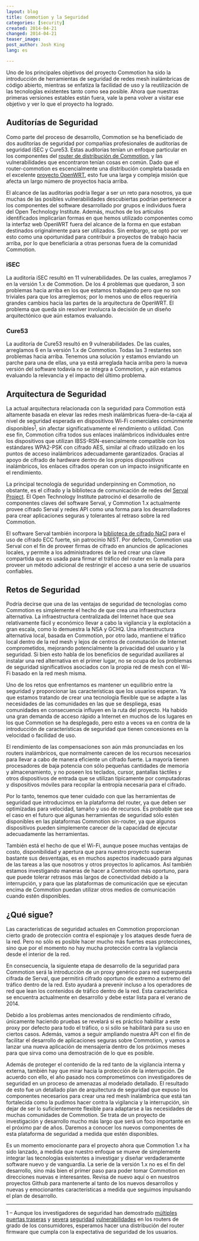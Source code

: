 ```yaml
---
layout: blog
title: Commotion y la Seguridad
categories: [security]
created: 2014-04-21
changed: 2014-04-21
teaser_image: 
post_author: Josh King
lang: es

---
```

Uno de los principales objetivos del proyecto Commotion ha sido la introducción de herramientas de seguridad de redes mesh inalámbricas de código abierto, mientras se enfatiza la facilidad de uso y la reutilización de las tecnologías existentes tanto como sea posible. Ahora que nuestras primeras versiones estables están fuera, vale la pena volver a visitar ese objetivo y ver lo que el proyecto ha logrado.<!--more-->

## Auditorías de Seguridad

Como parte del proceso de desarrollo, Commotion se ha beneficiado de dos auditorías de seguridad por compañías profesionales de auditorías de seguridad iSEC y Cure53. Estas auditorías tenían un enfoque particular en los componentes del <a href="https://github.com/opentechinstitute/commotion-router" target="_blank">router de distribución de Commotion</a>, y las vulnerabilidades que encontraron tenían cosas en común. Dado que el router-commotion es escencialmente una distribución completa basada en el excelente <a href="https://openwrt.org/" target="_blank">proyecto OpenWRT</a>, esto fue una larga y compleja misión que afecta un largo número de proyectos hacia arriba. 

El alcance de las auditorías podría llegar a ser un reto para nosotros, ya que muchas  de las posibles vulnerabilidades descubiertas podrían pertenecer a los componentes del software desarrollado por grupos e individuos fuera del Open Technology Institute. Además, muchos de los artículos identificados implicarían formas en que hemos utilizado componentes como la interfaz web OpenWRT fuera del alcance de la forma en que estaban destinados originalmente para ser utilizados. Sin embargo, se optó por ver esto como una oportunidad para contribuir a proyectos de trabajo hacia arriba, por lo que beneficiaría a otras personas fuera de la comunidad Commotion.

### iSEC

La auditoría iSEC resultó en 11 vulnerabilidades. De las cuales, arreglamos 7 en la versión 1.x de Commotion. De los 4 problemas que quedaron, 3 son problemas hacia arriba en los que estamos trabajando pero que no son triviales para que los arreglemos; por lo menos uno de ellos requeriría grandes cambios hacia las partes de la arquitectura de OpenWRT. El problema que queda sin resolver involucra la decisión de un diseño arquitectónico que aún estamos evaluando.

### Cure53

La auditoría de Cure53 resultó en 9 vulnerabilidades. De las cuales, arreglamos 6 en la versión 1.x de Commotion. Todas las 3 restantes son problemas hacia arriba. Tenemos una solución y estamos enviando un parche para una de ellas, una ya está arreglada hacia arriba pero la nueva versión del software todavía no se integra a Commotion, y aún estamos evaluando la relevancia y el impacto del último problema.

## Arquitectura de Seguridad

La actual arquitectura relacionada con la seguridad para Commotion está altamente basada en elevar las redes mesh inalámbricas fuera-de-la-caja al nivel de seguridad esperada en dispositivos Wi-Fi comerciales comúnmente disponibles<sup><a href="#footnote1">1</a></sup>, sin afectar significativamente el rendimiento o utilidad. Con ese fin, Commotion cifra todos sus enlaces inalámbricos individuales entre los dispositivos que utilizan IBSS-RSN-esencialmente compatible con los estándares WPA2-PSK con cifrado AES, similar al cifrado utilizado en los puntos de acceso inalámbricos adecuadamente garantizados. Gracias al apoyo de cifrado de hardware dentro de los propios dispositivos inalámbricos, los enlaces cifrados operan con un impacto insignificante en el rendimiento. 

La principal tecnología de seguridad underpinning en Commotion, no obstante, es el cifrado y la biblioteca de comunicación de redes del <a href="http://servalproject.org/" target="_blank">Serval Project</a>. El Open Technology Institute patrocinó el desarrollo de componentes claves del software Serval, y Commotion 1.x actualmente provee cifrado Serval y redes API como una forma para los desarrolladores para crear aplicaciones seguras y tolerantes al retraso sobre la red Commotion. 

El software Serval también incorpora la <a href="http://nacl.cr.yp.to/" target="_blank">biblioteca de cifrado NaCl</a> para el uso de cifrado ECC fuerte, sin patrocinio NIST. Por defecto, Commotion usa Serval con el fin de proveer firmas de cifrado en anuncios de aplicaciones locales, y permite a los administradores de la red crear una clave compartida que es usada para firmar el tráfico del router en la malla para proveer un método adicional de restringir el acceso a una serie de usuarios confiables.

## Retos de Seguridad

Podría decirse que una de las ventajas de seguridad de tecnologías como Commotion es simplemente el hecho de que crea una infraestructura alternativa. La infraestructura centralizada del Internet hace que sea relativamente fácil y económico llevar a cabo la vigilancia y la explotación a gran escala, como lo demuestra la NSA y GCHQ. Una infraestructura alternativa local, basada en Commotion, por otro lado, mantiene el tráfico local dentro de la red mesh y lejos de centros de conmutación de Internet comprometidos, mejorando potencialmente la privacidad del usuario y la seguridad. Si bien esto habla de los beneficios de seguridad auxiliares al instalar una red alternativa en el primer lugar, no se ocupa de los problemas de seguridad significativos asociados con la propia red de mesh con el Wi-Fi basado en la red mesh misma.

Uno de los retos que enfrentamos es mantener un equilibrio entre la seguridad y proporcionar las características que los usuarios esperan. Ya que estamos tratando de crear una tecnología flexible que se adapte a las necesidades de las comunidades en las que se despliega, esas comunidades en consecuencia influyen en la ruta del proyecto. Ha habido una gran demanda de acceso rápido a Internet en muchos de los lugares en los que Commotion se ha desplegado, pero esto a veces va en contra de la introducción de características de seguridad que tienen concesiones en la velocidad o facilidad de uso.

El rendimiento de las compensaciones son aún más pronunciadas en los routers inalámbricos, que normalmente carecen de los recursos necesarios para llevar a cabo de manera eficiente un cifrado fuerte. La mayoría tienen procesadores de baja potencia con sólo pequeñas cantidades de memoria y almacenamiento, y no poseen los teclados, cursor, pantallas táctiles y otros dispositivos de entrada que se utilizan típicamente por computadoras y dispositivos móviles para recopilar la entropía necesaria para el cifrado.

Por lo tanto, tenemos que tener cuidado con que las herramientas de seguridad que introducimos en la plataforma del router, ya que deben ser optimizadas para velocidad, tamaño y uso de recursos. Es probable que sea el caso en el futuro que algunas herramientas de seguridad sólo estén disponibles en las plataformas Commotion sin-router, ya que algunos dispositivos pueden simplemente carecer de la capacidad de ejecutar adecuadamente las herramientas.


También está el hecho de que el Wi-Fi, aunque posee muchas ventajas de costo, disponibilidad y apertura que para nuestro proyecto superan bastante sus desventajas, es en muchos aspectos inadecuado para algunas de las tareas a las que nosotros y otros proyectos lo aplicamos. Así también estamos investigando maneras de hacer a Commotion más oportuno, para que puede tolerar retrasos más largos de conectividad debido a la interrupción, y para que las plataformas de comunicación que se ejecutan encima de Commotion puedan utilizar otros medios de comunicación cuando estén disponibles.

## ¿Qué sigue?

Las características de seguridad actuales en Commotion proporcionan cierto grado de protección contra el espionaje y los ataques desde fuera de la red. Pero no sólo es posible hacer mucho más fuertes esas protecciones, sino que por el momento no hay mucha protección contra la vigilancia desde el interior de la red. 


En consecuencia, la siguiente etapa de desarrollo de la seguridad para Commotion será la introducción de un proxy genérico para red superpuesta cifrada de Serval, que permitirá cifrado oportuno de extremo a extremo del tráfico dentro de la red. Esto ayudará a prevenir incluso a los operadores de red que lean los contenidos de tráfico dentro de la red. Esta característica se encuentra actualmente en desarrollo y debe estar lista para el verano de 2014. 

Debido a los problemas antes mencionados de rendimiento cifrado, únicamente haciendo pruebas se revelará si es práctico habilitar a este proxy por defecto para todo el tráfico, o si sólo se habilitará para su uso en ciertos casos. Además, vamos a seguir ampliando nuestra API con el fin de facilitar el desarrollo de aplicaciones seguras sobre Commotion, y vamos a lanzar una nueva aplicación de mensajería dentro de los próximos meses para que sirva como una demostración de lo que es posible.

Además de proteger el contenido de la red tanto de la vigilancia interna y externa, también hay que mirar hacia la protección de la interrupción. De acuerdo con ello, el año pasado nos comprometimos con investigadores de seguridad en un proceso de amenazas al modelado detallado. El resultado de esto fue un detallado plan de arquitectura de seguridad que expuso los componentes necesarios para crear una red mesh inalámbrica que está tan fortalecida como la pudimos hacer contra la vigilancia y la interrupción, sin dejar de ser lo suficientemente flexible para adaptarse a las necesidades de muchas comunidades de Commotion. Se trata de un proyecto de investigación y desarrollo mucho más largo que será un foco importante en el próximo par de años. Daremos a conocer los nuevos componentes de esta plataforma de seguridad a medida que estén disponibles.

Es un momento emocionante para el proyecto ahora que Commotion 1.x ha sido lanzado, a medida que nuestro enfoque se mueve de simplemente integrar las tecnologías existentes a investigar y diseñar verdaderamente software nuevo y de vanguardia. La serie de la versión 1.x no es el fin del desarrollo, sino más bien el primer paso para poder tomar Commotion en direcciones nuevas e interesantes. Revisa de nuevo aquí o en nuestros proyectos Github para mantenerte al tanto de los nuevos desarrollos y nuevas y emocionantes características a medida que seguimos impulsando el plan de desarrollo.

<hr>
<span id="footnote1">1 – Aunque los investigadores de seguridad han demostrado <a href="http://www.infoworld.com/d/security/backdoor-found-in-d-link-router-firmware-code-228725" target="_blank">múltiples</a> <a href="http://arstechnica.com/security/2014/01/backdoor-in-wireless-dsl-routers-lets-attacker-reset-router-get-admin/" target="_blank">puertas traseras</a> y <a href="http://www.pcworld.com/article/2057260/vulnerabilities-in-some-netgear-router-and-nas-products-open-door-to-remote-attacks.html" target="_blank">severa</a> <a href="https://threatpost.com/serious-vulnerabilities-found-popular-home-wireless-routers-040813" target="_blank">seguridad</a> <a href="http://securityevaluators.com/knowledge/case_studies/routers/soho_router_hacks.php" target="_blank">vulnerabilidades</a> en los routers de grado de los consumidores, esperamos hacer una distribución del router firmware que cumpla con la expectativa de seguridad de los usuarios.</span>

